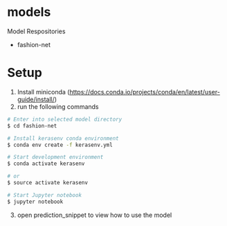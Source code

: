 # models
Model Respositories
- fashion-net

# Setup
1. Install miniconda (https://docs.conda.io/projects/conda/en/latest/user-guide/install/)
2. run the following commands
```bash
# Enter into selected model directory
$ cd fashion-net

# Install kerasenv conda environment
$ conda env create -f kerasenv.yml

# Start development environment
$ conda activate kerasenv

# or
$ source activate kerasenv

# Start Jupyter notebook
$ jupyter notebook
```
3. open prediction_snippet to view how to use the model
